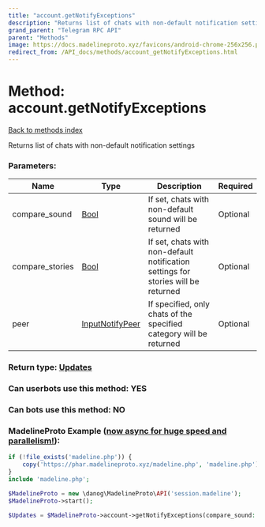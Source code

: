 ```yaml
---
title: "account.getNotifyExceptions"
description: "Returns list of chats with non-default notification settings"
grand_parent: "Telegram RPC API"
parent: "Methods"
image: https://docs.madelineproto.xyz/favicons/android-chrome-256x256.png
redirect_from: /API_docs/methods/account_getNotifyExceptions.html
---
```

# Method: account.getNotifyExceptions
[Back to methods index](index.html)



Returns list of chats with non-default notification settings

### Parameters:

| Name     |    Type       | Description | Required |
|----------|---------------|-------------|----------|
|compare\_sound|[Bool](/API_docs/types/Bool.html) | If set, chats with non-default sound will be returned | Optional|
|compare\_stories|[Bool](/API_docs/types/Bool.html) | If set, chats with non-default notification settings for stories will be returned | Optional|
|peer|[InputNotifyPeer](/API_docs/types/InputNotifyPeer.html) | If specified, only chats of the specified category will be returned | Optional|


### Return type: [Updates](/API_docs/types/Updates.html)

### Can userbots use this method: **YES**

### Can bots use this method: **NO**


### MadelineProto Example ([now async for huge speed and parallelism!](https://docs.madelineproto.xyz/docs/ASYNC.html)):


```php
if (!file_exists('madeline.php')) {
    copy('https://phar.madelineproto.xyz/madeline.php', 'madeline.php');
}
include 'madeline.php';

$MadelineProto = new \danog\MadelineProto\API('session.madeline');
$MadelineProto->start();

$Updates = $MadelineProto->account->getNotifyExceptions(compare_sound: $Bool, compare_stories: $Bool, peer: $InputNotifyPeer, );
```

